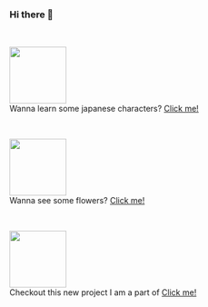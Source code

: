 ### Hi there 👋

<br/>

<a href="https://emmanuelvln.github.io/kanaaa/"> <img src="https://raw.githubusercontent.com/emmanuelvln/kanaaa/main/imgs/favicon.png" width="100"/> </a> <br/>
Wanna learn some japanese characters? [Click me!](https://emmanuelvln.github.io/kanaaa/)

<br/>

<a href="https://emmanuelvln.github.io/amf/"> <img src="https://emmanuelvln.github.io/amf/photos/flower2.png" width="100"/> </a> <br/>
Wanna see some flowers? [Click me!](https://emmanuelvln.github.io/amf/)

<br/>

<a href="https://github.com/Rukmaksii"> <img src="https://avatars.githubusercontent.com/u/95425011?s=200&v=4" width="100"/> </a> <br/>
Checkout this new project I am a part of [Click me!](https://github.com/Rukmaksii)
